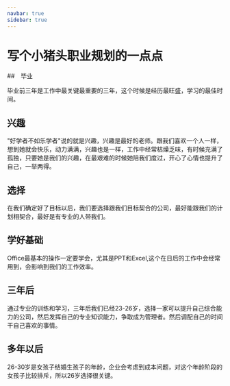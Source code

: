 ```yaml
---
navbar: true
sidebar: true
---
```

# 写个小猪头职业规划的一点点

##　毕业

毕业前三年是工作中最关键最重要的三年，这个时候是经历最旺盛，学习的最佳时间。 

## 兴趣

"好学者不如乐学者"说的就是兴趣，兴趣是最好的老师。跟我们喜欢一个人一样，想到她就会快乐，动力满满，兴趣也是一样，工作中经常枯燥乏味，有时候充满了孤独，只要她是我们的兴趣，在最艰难的时候她陪我们度过，开心了心情也提升了自己，一举两得。

## 选择

在我们确定好了目标以后，我们要选择跟我们目标契合的公司，最好能跟我们的计划相契合，最好是有专业的人带我们。

## 学好基础

Office最基本的操作一定要学会，尤其是PPT和Excel,这个在日后的工作中会经常用到，会影响到我们的工作效率。
	
## 三年后

通过专业的训练和学习，三年后我们已经23-26岁，选择一家可以提升自己综合能力的公司，然后发挥自己的专业知识能力，争取成为管理者。然后调配自己的时间干自己喜欢的事情。

## 多年以后

26-30岁是女孩子结婚生孩子的年龄，企业会考虑到成本问题，对这个年龄阶段的女孩子比较排斥，所以26岁选择很关键。